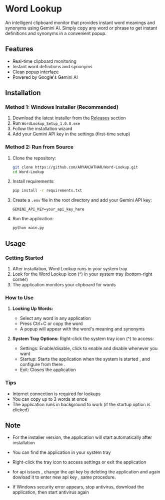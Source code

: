 # Word Lookup

An intelligent clipboard monitor that provides instant word meanings and synonyms using Gemini AI. Simply copy any word or phrase to get instant definitions and synonyms in a convenient popup.

## Features
- Real-time clipboard monitoring
- Instant word definitions and synonyms
- Clean popup interface
- Powered by Google's Gemini AI

## Installation

### Method 1: Windows Installer (Recommended)
1. Download the latest installer from the [Releases](https://github.com/ARYANJATHAR/QuickWord-AI/releases) section
2. Run `WordLookup_Setup_1.0.0.exe`
3. Follow the installation wizard
4. Add your Gemini API key in the settings (first-time setup)

### Method 2: Run from Source
1. Clone the repository:
   ```bash
   git clone https://github.com/ARYANJATHAR/Word-Lookup.git
   cd Word-Lookup
   ```
2. Install requirements:
   ```bash
   pip install -r requirements.txt
   ```
3. Create a `.env` file in the root directory and add your Gemini API key:
   ```
   GEMINI_API_KEY=your_api_key_here
   ```
4. Run the application:
   ```bash
   python main.py
   ```

## Usage

### Getting Started
1. After installation, Word Lookup runs in your system tray
2. Look for the Word Lookup icon (^) in your system tray (bottom-right corner)
3. The application monitors your clipboard for words

### How to Use
1. **Looking Up Words:**
   - Select any word in any application
   - Press Ctrl+C or copy the word
   - A popup will appear with the word's meaning and synonyms
   

2. **System Tray Options:**
   Right-click the system tray icon (^) to access:
   - Settings: Enable/disable, click to enable and disable whenever you want 
   - Startup: Starts the application when the system is started , and configure from there .
   - Exit: Closes the application 

### Tips
- Internet connection is required for lookups
- You can copy up to 3 words at once
- The application runs in background to work (if the startup option is clicked)

## Note
- For the installer version, the application will start automatically after installation
- You can find the application in your system tray
- Right-click the tray icon to access settings or exit the application
- for api issues , change the api key by deleting the application and again dowload it to enter new api key , same procedure.
  
- If Windows security error appears, stop antivirus, download the application, then start antivirus again


